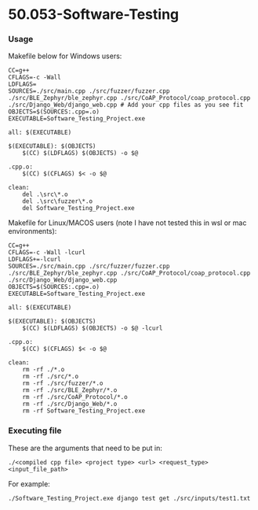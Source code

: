 # 50.053-Software-Testing

### Usage

Makefile below for Windows users:
```
CC=g++
CFLAGS=-c -Wall
LDFLAGS=
SOURCES=./src/main.cpp ./src/fuzzer/fuzzer.cpp ./src/BLE_Zephyr/ble_zephyr.cpp ./src/CoAP_Protocol/coap_protocol.cpp ./src/Django_Web/django_web.cpp # Add your cpp files as you see fit
OBJECTS=$(SOURCES:.cpp=.o)
EXECUTABLE=Software_Testing_Project.exe

all: $(EXECUTABLE)

$(EXECUTABLE): $(OBJECTS)
	$(CC) $(LDFLAGS) $(OBJECTS) -o $@

.cpp.o:
	$(CC) $(CFLAGS) $< -o $@

clean:
	del .\src\*.o
	del .\src\fuzzer\*.o
	del Software_Testing_Project.exe
```

Makefile for Linux/MACOS users (note I have not tested this in wsl or mac environments):
```
CC=g++
CFLAGS=-c -Wall -lcurl
LDFLAGS+=-lcurl
SOURCES=./src/main.cpp ./src/fuzzer/fuzzer.cpp ./src/BLE_Zephyr/ble_zephyr.cpp ./src/CoAP_Protocol/coap_protocol.cpp ./src/Django_Web/django_web.cpp
OBJECTS=$(SOURCES:.cpp=.o)
EXECUTABLE=Software_Testing_Project.exe

all: $(EXECUTABLE)

$(EXECUTABLE): $(OBJECTS)
	$(CC) $(LDFLAGS) $(OBJECTS) -o $@ -lcurl

.cpp.o:
	$(CC) $(CFLAGS) $< -o $@

clean:
	rm -rf ./*.o
	rm -rf ./src/*.o
	rm -rf ./src/fuzzer/*.o
	rm -rf ./src/BLE_Zephyr/*.o
	rm -rf ./src/CoAP_Protocol/*.o
	rm -rf ./src/Django_Web/*.o
	rm -rf Software_Testing_Project.exe
```

### Executing file

These are the arguments that need to be put in:
```
./<compiled cpp file> <project type> <url> <request_type> <input_file_path>
```
For example:
```
./Software_Testing_Project.exe django test get ./src/inputs/test1.txt
```